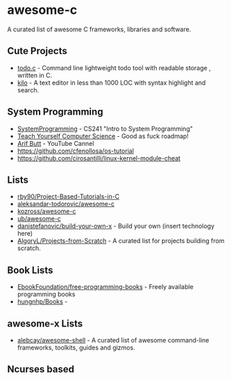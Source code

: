 # awesome-c
A curated list of awesome C frameworks, libraries and software.

## Cute Projects
* [todo.c](https://github.com/hit9/todo.c) - Command line lightweight todo tool with readable storage , written in C.
* [kilo](https://github.com/antirez/kilo) - A text editor in less than 1000 LOC with syntax highlight and search.

## System Programming
* [SystemProgramming](https://github.com/angrave/SystemProgramming/wiki) - CS241 "Intro to System Programming"
* [Teach Yourself Computer Science](https://teachyourselfcs.com/) - Good as fuck roadmap!
* [Arif Butt](https://www.youtube.com/channel/UCMqUl4U_8LwHiXT09_ouzxQ/playlists?disable_polymer=1) - YouTube Cannel
* https://github.com/cfenollosa/os-tutorial
* https://github.com/cirosantilli/linux-kernel-module-cheat

## Lists
* [rby90/Project-Based-Tutorials-in-C](https://github.com/rby90/Project-Based-Tutorials-in-C)
* [aleksandar-todorovic/awesome-c](https://github.com/aleksandar-todorovic/awesome-c)
* [kozross/awesome-c](https://github.com/kozross/awesome-c)
* [ub/awesome-c](https://github.com/uhub/awesome-c)
* [danistefanovic/build-your-own-x](https://github.com/danistefanovic/build-your-own-x) - Build your own (insert technology here)
* [AlgoryL/Projects-from-Scratch](https://github.com/AlgoryL/Projects-from-Scratch) - A curated list for projects building from scratch.

## Book Lists
* [EbookFoundation/free-programming-books](https://github.com/EbookFoundation/free-programming-books) - Freely available programming books
* [hungnhp/Books](https://github.com/hungnhp/Books) - 

## awesome-x Lists
* [alebcay/awesome-shell](https://github.com/alebcay/awesome-shell) - A curated list of awesome command-line frameworks, toolkits, guides and gizmos.

## Ncurses based

